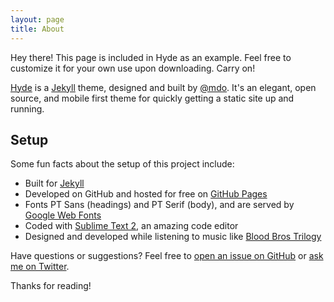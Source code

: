 ```yaml
---
layout: page
title: About
---
```


<p class="message">
  Hey there! This page is included in Hyde as an example. Feel free to customize it for your own use upon downloading. Carry on!
</p>

[Hyde](http://mdo.github.io/hyde) is a [Jekyll](http://jekyllrb.com) theme, designed and built by [@mdo](https://twitter.com/mdo). It's an elegant, open source, and mobile first theme for quickly getting a static site up and running.

## Setup

Some fun facts about the setup of this project include:

* Built for [Jekyll](http://jekyllrb.com)
* Developed on GitHub and hosted for free on [GitHub Pages](https://pages.github.com)
* Fonts PT Sans (headings) and PT Serif (body), and are served by [Google Web Fonts](http://www.google.com/webfonts)
* Coded with [Sublime Text 2](http://sublimetext.org), an amazing code editor
* Designed and developed while listening to music like [Blood Bros Trilogy](https://soundcloud.com/maddecent/sets/blood-bros-series)

Have questions or suggestions? Feel free to [open an issue on GitHub](https://github.com/mdo/hyde/issues/new) or [ask me on Twitter](https://twitter.com/mdo).

Thanks for reading!
